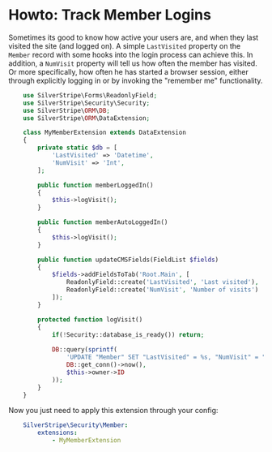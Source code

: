 # Howto: Track Member Logins

Sometimes its good to know how active your users are,
and when they last visited the site (and logged on).
A simple `LastVisited` property on the `Member` record
with some hooks into the login process can achieve this.
In addition, a `NumVisit` property will tell us how
often the member has visited. Or more specifically,
how often he has started a browser session, either through
explicitly logging in or by invoking the "remember me" functionality.


```php
    use SilverStripe\Forms\ReadonlyField;
    use SilverStripe\Security\Security;
    use SilverStripe\ORM\DB;
    use SilverStripe\ORM\DataExtension;

    class MyMemberExtension extends DataExtension 
    {
        private static $db = [
            'LastVisited' => 'Datetime',
            'NumVisit' => 'Int',
        ];

        public function memberLoggedIn() 
        {
            $this->logVisit();
        }

        public function memberAutoLoggedIn() 
        {
            $this->logVisit();
        }

        public function updateCMSFields(FieldList $fields) 
        {
            $fields->addFieldsToTab('Root.Main', [
                ReadonlyField::create('LastVisited', 'Last visited'),
                ReadonlyField::create('NumVisit', 'Number of visits')
            ]);
        }

        protected function logVisit() 
        {
            if(!Security::database_is_ready()) return;
            
            DB::query(sprintf(
                'UPDATE "Member" SET "LastVisited" = %s, "NumVisit" = "NumVisit" + 1 WHERE "ID" = %d',
                DB::get_conn()->now(),
                $this->owner->ID
            ));
        }
    }

```

Now you just need to apply this extension through your config:

```yml
    SilverStripe\Security\Member:
        extensions:
            - MyMemberExtension

```